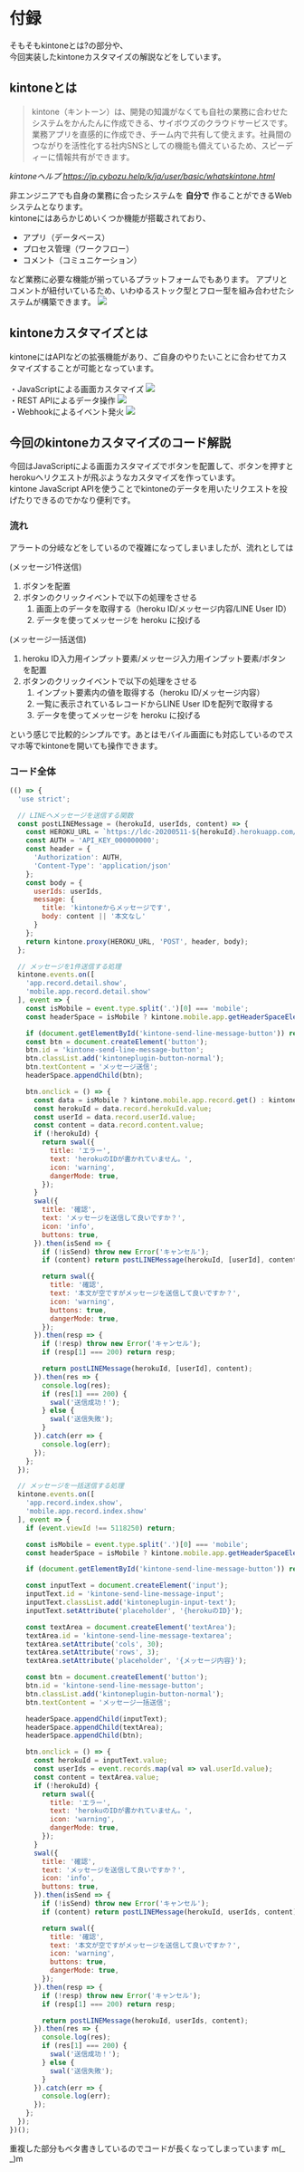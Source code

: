# 付録

そもそもkintoneとは?の部分や、<br/>
今回実装したkintoneカスタマイズの解説などをしています。

## kintoneとは

> kintone（キントーン）は、開発の知識がなくても自社の業務に合わせたシステムをかんたんに作成できる、サイボウズのクラウドサービスです。業務アプリを直感的に作成でき、チーム内で共有して使えます。社員間のつながりを活性化する社内SNSとしての機能も備えているため、スピーディーに情報共有ができます。

*kintoneヘルプ  <https://jp.cybozu.help/k/ja/user/basic/whatskintone.html>*

非エンジニアでも自身の業務に合ったシステムを **自分で** 作ることができるWebシステムとなります。<br/>
kintoneにはあらかじめいくつか機能が搭載されており、

- アプリ（データベース）
- プロセス管理（ワークフロー）
- コメント（コミュニケーション）

など業務に必要な機能が揃っているプラットフォームでもあります。
アプリとコメントが紐付いているため、いわゆるストック型とフロー型を組み合わせたシステムが構築できます。
<img src="https://docs.google.com/drawings/d/e/2PACX-1vQBdrDAe5G1dOAj3bYx_O4VgqCgJzcJfAhzGd27BjLj0spVvY05mW_0IdPCyB7i5-eWpMhLwOxZxuaV/pub?w=926&amp;h=489">

## kintoneカスタマイズとは

kintoneにはAPIなどの拡張機能があり、ご自身のやりたいことに合わせてカスタマイズすることが可能となっています。<br/>
<br/>
・JavaScriptによる画面カスタマイズ
<img src="https://docs.google.com/drawings/d/e/2PACX-1vQ8JtN6RJusfmCLdgmUIDkxohWpfbu9by2JsVfyVc6vGrwVKDGNAAdt-zclMXjUHOY5rdHkQXMhiAaU/pub?w=929&amp;h=495">
<br/>
・REST APIによるデータ操作
<img src="https://docs.google.com/drawings/d/e/2PACX-1vSWbjzYSUX5RGDVjq5zwdSQufpADG2X-B_knjjNMQ7UV_HG6FptJSSJXBigx7THxBJA6ekBea9Y9Jat/pub?w=928&amp;h=491">
<br/>
・Webhookによるイベント発火
<img src="https://docs.google.com/drawings/d/e/2PACX-1vSugyFnlDGMm1ioXJmSzK7nxNxrx8JzkQaSeqbR3UAKtmSpWXTu52DhRiMSYLIyLdk9hpyvT0avCPod/pub?w=928&amp;h=489">

## 今回のkintoneカスタマイズのコード解説

今回はJavaScriptによる画面カスタマイズでボタンを配置して、ボタンを押すとherokuへリクエストが飛ぶようなカスタマイズを作っています。<br/>
kintone JavaScript APIを使うことでkintoneのデータを用いたリクエストを投げたりできるのでかなり便利です。

### 流れ

アラートの分岐などをしているので複雑になってしまいましたが、流れとしては

(メッセージ1件送信)

1. ボタンを配置
2. ボタンのクリックイベントで以下の処理をさせる
   1. 画面上のデータを取得する（heroku ID/メッセージ内容/LINE User ID）
   2. データを使ってメッセージを heroku に投げる

(メッセージ一括送信)

1. heroku ID入力用インプット要素/メッセージ入力用インプット要素/ボタン を配置
2. ボタンのクリックイベントで以下の処理をさせる
   1. インプット要素内の値を取得する（heroku ID/メッセージ内容）
   2. 一覧に表示されているレコードからLINE User IDを配列で取得する
   3. データを使ってメッセージを heroku に投げる

という感じで比較的シンプルです。あとはモバイル画面にも対応しているのでスマホ等でkintoneを開いても操作できます。

### コード全体

```javascript
(() => {
  'use strict';

  // LINEへメッセージを送信する関数
  const postLINEMessage = (herokuId, userIds, content) => {
    const HEROKU_URL = `https://ldc-20200511-${herokuId}.herokuapp.com/api/sendMulticastMessage`;
    const AUTH = 'API_KEY_000000000';
    const header = {
      'Authorization': AUTH,
      'Content-Type': 'application/json'
    };
    const body = {
      userIds: userIds,
      message: {
        title: 'kintoneからメッセージです',
        body: content || '本文なし'
      }
    };
    return kintone.proxy(HEROKU_URL, 'POST', header, body);
  };

  // メッセージを1件送信する処理
  kintone.events.on([
    'app.record.detail.show',
    'mobile.app.record.detail.show'
  ], event => {
    const isMobile = event.type.split('.')[0] === 'mobile';
    const headerSpace = isMobile ? kintone.mobile.app.getHeaderSpaceElement() : document.getElementsByClassName('gaia-argoui-app-toolbar-statusmenu')[0];

    if (document.getElementById('kintone-send-line-message-button')) return;
    const btn = document.createElement('button');
    btn.id = 'kintone-send-line-message-button';
    btn.classList.add('kintoneplugin-button-normal');
    btn.textContent = 'メッセージ送信';
    headerSpace.appendChild(btn);

    btn.onclick = () => {
      const data = isMobile ? kintone.mobile.app.record.get() : kintone.app.record.get();
      const herokuId = data.record.herokuId.value;
      const userId = data.record.userId.value;
      const content = data.record.content.value;
      if (!herokuId) {
        return swal({
          title: 'エラー',
          text: 'herokuのIDが書かれていません。',
          icon: 'warning',
          dangerMode: true,
        });
      }
      swal({
        title: '確認',
        text: 'メッセージを送信して良いですか？',
        icon: 'info',
        buttons: true,
      }).then(isSend => {
        if (!isSend) throw new Error('キャンセル');
        if (content) return postLINEMessage(herokuId, [userId], content);

        return swal({
          title: '確認',
          text: '本文が空ですがメッセージを送信して良いですか？',
          icon: 'warning',
          buttons: true,
          dangerMode: true,
        });
      }).then(resp => {
        if (!resp) throw new Error('キャンセル');
        if (resp[1] === 200) return resp;

        return postLINEMessage(herokuId, [userId], content);
      }).then(res => {
        console.log(res);
        if (res[1] === 200) {
          swal('送信成功！');
        } else {
          swal('送信失敗');
        }
      }).catch(err => {
        console.log(err);
      });
    };
  });

  // メッセージを一括送信する処理
  kintone.events.on([
    'app.record.index.show',
    'mobile.app.record.index.show'
  ], event => {
    if (event.viewId !== 5118250) return;

    const isMobile = event.type.split('.')[0] === 'mobile';
    const headerSpace = isMobile ? kintone.mobile.app.getHeaderSpaceElement() : kintone.app.getHeaderSpaceElement();

    if (document.getElementById('kintone-send-line-message-button')) return;

    const inputText = document.createElement('input');
    inputText.id = 'kintone-send-line-message-input';
    inputText.classList.add('kintoneplugin-input-text');
    inputText.setAttribute('placeholder', '{herokuのID}');

    const textArea = document.createElement('textArea');
    textArea.id = 'kintone-send-line-message-textarea';
    textArea.setAttribute('cols', 30);
    textArea.setAttribute('rows', 3);
    textArea.setAttribute('placeholder', '{メッセージ内容}');

    const btn = document.createElement('button');
    btn.id = 'kintone-send-line-message-button';
    btn.classList.add('kintoneplugin-button-normal');
    btn.textContent = 'メッセージ一括送信';

    headerSpace.appendChild(inputText);
    headerSpace.appendChild(textArea);
    headerSpace.appendChild(btn);

    btn.onclick = () => {
      const herokuId = inputText.value;
      const userIds = event.records.map(val => val.userId.value);
      const content = textArea.value;
      if (!herokuId) {
        return swal({
          title: 'エラー',
          text: 'herokuのIDが書かれていません。',
          icon: 'warning',
          dangerMode: true,
        });
      }
      swal({
        title: '確認',
        text: 'メッセージを送信して良いですか？',
        icon: 'info',
        buttons: true,
      }).then(isSend => {
        if (!isSend) throw new Error('キャンセル');
        if (content) return postLINEMessage(herokuId, userIds, content);

        return swal({
          title: '確認',
          text: '本文が空ですがメッセージを送信して良いですか？',
          icon: 'warning',
          buttons: true,
          dangerMode: true,
        });
      }).then(resp => {
        if (!resp) throw new Error('キャンセル');
        if (resp[1] === 200) return resp;

        return postLINEMessage(herokuId, userIds, content);
      }).then(res => {
        console.log(res);
        if (res[1] === 200) {
          swal('送信成功！');
        } else {
          swal('送信失敗');
        }
      }).catch(err => {
        console.log(err);
      });
    };
  });
})();

```

重複した部分もベタ書きしているのでコードが長くなってしまっています m(_ _)m
